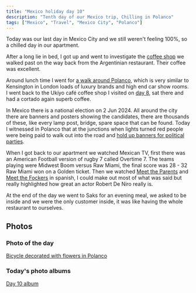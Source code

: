```yaml
---
title: "Mexico holiday day 10"
description: "Tenth day of our Mexico trip, Chilling in Polanco"
tags: ["Mexico", "Travel", "Mexico City", "Polanco"]
---
```


Today was our last day in Mexico City and we still weren't feeling 100%, so a chilled day in our apartment.

After a long lie in bed, I got up and went to investigate the [coffee shop](https://flickr.com/photos/dletorey/53656642033/in/album-72177720316246208/lightbox/) we walked past on the way back from the Argentinian restaurant. Their coffee was excellent.

Around lunch time I went for [a walk around Polanco](), which is very similar to Kensington in London loads of luxury brands and high end car show rooms. I went back to the Ukiyo café coffee shop I visited on [day 8](/leets/mexico-day-8), sat there and had a cortado again superb coffee.

In Mexico there is a national election on 2 Jun 2024. All around the city there are banners and posters showing the candidates, there are thousands of these, like every lamp post, bridge, spare space that can be found. Today I witnessed in Polanco that at the junctions when lights turned red people were being paid to walk out into the road and [hold up banners for political parties](https://flickr.com/photos/dletorey/53656421851/in/album-72177720316246208/lightbox/).

When I got back to our apartment we watched Mexican TV, first there was an American Football version of rugby 7 called Overtime 7. The teams playing were Midwest Boom versus Raw Miami, the final score was 28 - 32 Raw Miami won on a Golden ticket. Then we watched [Meet the Parents](https://www.imdb.com/title/tt0212338/) and [Meet the Fockers](https://www.imdb.com/title/tt0290002/) in spanish, I could make out most of what was said but really highlighted how great an actor Robert De Niro really is.

At the end of the day we went to Saks for an evening meal, we asked to be inside and we were the only customer inside, it was like having the whole restaurant to ourselves.

## Photos

### Photo of the day

[Bicycle decorated with flowers in Polanco](https://flickr.com/photos/dletorey/53656773529/in/album-72177720316246208/lightbox/)

### Today's photo albums

[Day 10 album](https://flickr.com/photos/dletorey/albums/72177720316246208)
